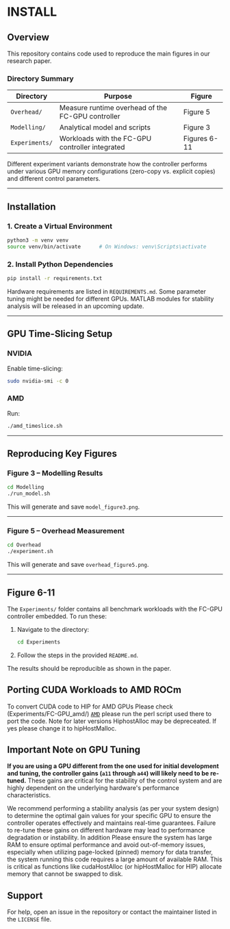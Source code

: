 # INSTALL

## Overview

This repository contains code used to reproduce the main figures in our research paper.

### Directory Summary

| Directory       | Purpose                                            | Figure     |
|----------------|----------------------------------------------------|-----------  |
| `Overhead/`     | Measure runtime overhead of the FC-GPU controller | Figure 5    |
| `Modelling/`    | Analytical model and scripts                      | Figure 3    |
| `Experiments/`  | Workloads with the FC-GPU controller integrated   | Figures 6-11|

Different experiment variants demonstrate how the controller performs under various GPU memory configurations (zero-copy vs. explicit copies) and different control parameters.


---

## Installation

### 1. Create a Virtual Environment

```bash
python3 -m venv venv
source venv/bin/activate      # On Windows: venv\Scripts\activate
```

### 2. Install Python Dependencies

```bash
pip install -r requirements.txt
```

Hardware requirements are listed in `REQUIREMENTS.md`. Some parameter tuning might be needed for different GPUs. MATLAB modules for stability analysis will be released in an upcoming update.


---

## GPU Time-Slicing Setup

### NVIDIA

Enable time-slicing:
```bash
sudo nvidia-smi -c 0
```

### AMD

Run:
```bash
./amd_timeslice.sh
```

---


## Reproducing Key Figures

### Figure 3 – Modelling Results

```bash
cd Modelling
./run_model.sh
```

This will generate and save `model_figure3.png`.

---

### Figure 5 – Overhead Measurement

```bash
cd Overhead
./experiment.sh
```

This will generate and save `overhead_figure5.png`.

---

## Figure 6-11

The `Experiments/` folder contains all benchmark workloads with the FC-GPU controller embedded. To run these:

1. Navigate to the directory:
    ```bash
    cd Experiments
    ```

2. Follow the steps in the provided `README.md`.

The results should be reproducible as shown in the paper.


## Porting CUDA Workloads to AMD ROCm

To convert CUDA code to HIP for AMD GPUs Please check (Experiments/FC-GPU_amd/) [`AMD`](Experiments/FC-GPU_amd/) please run the perl script used there to port the code. Note for later versions HiphostAlloc may be depreceated. If yes please change it to hipHostMalloc.


## Important Note on GPU Tuning

**If you are using a GPU different from the one used for initial development and tuning, the controller gains (`a11` through `a44`) will likely need to be re-tuned.** These gains are critical for the stability of the control system and are highly dependent on the underlying hardware's performance characteristics.

We recommend performing a stability analysis (as per your system design) to determine the optimal gain values for your specific GPU to ensure the controller operates effectively and maintains real-time guarantees. Failure to re-tune these gains on different hardware may lead to performance degradation or instability. In addition Please ensure the system has large RAM to ensure optimal performance and avoid out-of-memory issues, especially when utilizing page-locked (pinned) memory for data transfer, the system running this code requires a large amount of available RAM. This is critical as functions like cudaHostAlloc (or hipHostMalloc for HIP) allocate memory that cannot be swapped to disk.


## Support

For help, open an issue in the repository or contact the maintainer listed in the `LICENSE` file.
